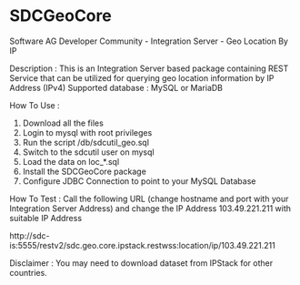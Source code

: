 # SDCGeoCore
Software AG Developer Community - Integration Server - Geo Location By IP

Description : 
This is an Integration Server based package containing REST Service that can be utilized for querying geo location information by IP Address (IPv4)
Supported database : MySQL or MariaDB

How To Use :
1. Download all the files
2. Login to mysql with root privileges
3. Run the script /db/sdcutil_geo.sql
4. Switch to the sdcutil user on mysql
5. Load the data on loc_*.sql
6. Install the SDCGeoCore package
7. Configure JDBC Connection to point to your MySQL Database

How To Test :
Call the following URL (change hostname and port with your Integration Server Address) and change the IP Address 103.49.221.211 with suitable IP Address

http://sdc-is:5555/restv2/sdc.geo.core.ipstack.restwss:location/ip/103.49.221.211

Disclaimer :
You may need to download dataset from IPStack for other countries.



